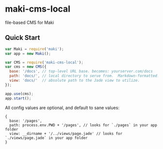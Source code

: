 # maki-cms-local
file-based CMS for Maki

## Quick Start
```javascript
var Maki = require('maki');
var app = new Maki();

var CMS = require('maki-cms-local');
var cms = new CMS({
  base: '/docs', // top-level URL base. becomes: yourserver.com/docs
  path: 'docs/', // local directory to serve from.  Markdown-formatted.
  view: 'docs/'  // absolute path to the Jade view to utilize.
});

app.use(cms);
app.start();
```

All config values are optional, and default to sane values:
```
{
  base: '/pages',
  path: process.env.PWD + '/pages', // looks for `./pages` in your app folder
  view: __dirname + '/../views/page.jade' // looks for `./views/page.jade` in your app folder
}
```
